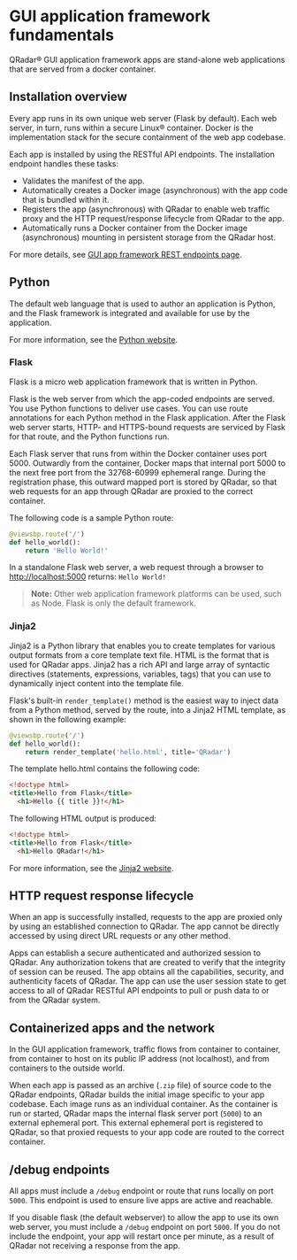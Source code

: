 # GUI application framework fundamentals

QRadar® GUI application framework apps are stand-alone web applications that are served from a docker container.

## Installation overview

Every app runs in its own unique web server (Flask by default). Each web server, in turn, runs within a secure Linux®
container. Docker is the implementation stack for the secure containment of the web app codebase.

Each app is installed by using the RESTful API endpoints. The installation endpoint handles these tasks:

- Validates the manifest of the app.
- Automatically creates a Docker image (asynchronous) with the app code that is bundled within it.
- Registers the app (asynchronous) with QRadar to enable web traffic proxy and the HTTP request/response lifecycle from
QRadar to the app.
- Automatically runs a Docker container from the Docker image (asynchronous) mounting in persistent storage from the
QRadar host.

For more details, see [GUI app framework REST endpoints page](./gui_application_framework_rest_endpoints.md).

## Python

The default web language that is used to author an application is Python, and the Flask framework is integrated and
available for use by the application.

For more information, see the [Python website](https://www.python.org/doc/).

### Flask

Flask is a micro web application framework that is written in Python.

Flask is the web server from which the app-coded endpoints are served. You use Python functions to deliver use cases.
You can use route annotations for each Python method in the Flask application. After the Flask web server starts,
HTTP- and HTTPS-bound requests are serviced by Flask for that route, and the Python functions run.

Each Flask server that runs from within the Docker container uses port 5000. Outwardly from the container, Docker
maps that internal port 5000 to the next free port from the 32768-60999 ephemeral range. During the registration phase,
this outward mapped port is stored by QRadar, so that web requests for an app through QRadar are proxied to the correct
container.

The following code is a sample Python route:

```python
@viewsbp.route('/')
def hello_world():
    return 'Hello World!'
```

In a standalone Flask web server, a web request through a browser to <http://localhost:5000> returns: `Hello World!`

> **Note:** Other web application framework platforms can be used, such as Node. Flask is only the default framework.

### Jinja2

Jinja2 is a Python library that enables you to create templates for various output formats from a core template text
file. HTML is the format that is used for QRadar apps. Jinja2 has a rich API and large array of syntactic directives
(statements, expressions, variables, tags) that you can use to dynamically inject content into the template file.

Flask's built-in `render_template()` method is the easiest way to inject data from a Python method, served by the route,
into a Jinja2 HTML template, as shown in the following example:

```python
@viewsbp.route('/')
def hello_world():
    return render_template('hello.html', title='QRadar')
```

The template hello.html contains the following code:

```html
<!doctype html>
<title>Hello from Flask</title>
  <h1>Hello {{ title }}!</h1>
```

The following HTML output is produced:

```html
<!doctype html>
<title>Hello from Flask</title>
  <h1>Hello QRadar!</h1>
```

For more information, see the [Jinja2 website](http://jinja.pocoo.org/docs/dev/).

## HTTP request response lifecycle

When an app is successfully installed, requests to the app are proxied only by using an established connection to
QRadar. The app cannot be directly accessed by using direct URL requests or any other method.

Apps can establish a secure authenticated and authorized session to QRadar. Any authorization tokens that are created
to verify that the integrity of session can be reused. The app obtains all the capabilities, security, and authenticity
facets of QRadar. The app can use the user session state to get access to all of QRadar RESTful API endpoints to pull
or push data to or from the QRadar system.

## Containerized apps and the network

In the GUI application framework, traffic flows from container to container, from container to host on its public IP
address (not localhost), and from containers to the outside world.

When each app is passed as an archive (`.zip` file) of source code to the QRadar endpoints, QRadar builds the initial
image specific to your app codebase. Each image runs as an individual container. As the container is run or started,
QRadar maps the internal flask server port (`5000`) to an external ephemeral port. This external ephemeral port is
registered to QRadar, so that proxied requests to your app code are routed to the correct container.

## /debug endpoints

All apps must include a `/debug` endpoint or route that runs locally on port `5000`. This endpoint is used to ensure
live apps are active and reachable.

If you disable flask (the default webserver) to allow the app to use its own web server, you must include a `/debug`
endpoint on port `5000`. If you do not include the endpoint, your app will restart once per minute, as a result of
QRadar not receiving a response from the app.
